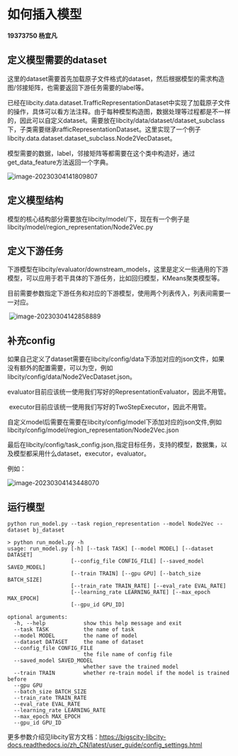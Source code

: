 # 如何插入模型

**19373750 杨宜凡**

## 定义模型需要的dataset

​	这里的dataset需要首先加载原子文件格式的dataset，然后根据模型的需求构造图/邻接矩阵，也需要返回下游任务需要的label等。

​	已经在libcity.data.dataset.TrafficRepresentationDataset中实现了加载原子文件的操作，具体可以看方法注释。由于每种模型构造图，数据处理等过程都是不一样的，因此可以自定义dataset。需要放在libcity/data/dataset/dataset_subclass下，子类需要继承rafficRepresentationDataset。这里实现了一个例子libcity.data.dataset.dataset_subclass.Node2VecDataset。

​	模型需要的数据，label，邻接矩阵等都需要在这个类中构造好，通过get_data_feature方法返回一个字典。

![image-20230304141809807](C:\Users\10952\AppData\Roaming\Typora\typora-user-images\image-20230304141809807.png)

## 定义模型结构

​	模型的核心结构部分需要放在libcity/model/下，现在有一个例子是libcity/model/region_representation/Node2Vec.py

## 定义下游任务

​	下游模型在libcity/evaluator/downstream_models，这里是定义一些通用的下游模型，可以应用于若干具体的下游任务，比如回归模型，KMeans聚类模型等。

​	目前需要参数指定下游任务和对应的下游模型，使用两个列表传入，列表间需要一一对应。

​	![image-20230304142858889](C:\Users\10952\AppData\Roaming\Typora\typora-user-images\image-20230304142858889.png)

## 补充config

​	如果自己定义了dataset需要在libcity/config/data下添加对应的json文件，如果没有额外的配置需要，可以为空，例如libcity/config/data/Node2VecDataset.json。

​	evaluator目前应该统一使用我们写好的RepresentationEvaluator，因此不用管。

​	executor目前应该统一使用我们写好的TwoStepExecutor，因此不用管。

​	自定义model后需要在需要在libcity/config/model下添加对应的json文件,例如libcity/config/model/region_representation/Node2Vec.json

​	最后在libcity/config/task_config.json,指定目标任务，支持的模型，数据集，以及模型都采用什么dataset，executor，evaluator。

例如：

![image-20230304143448070](C:\Users\10952\AppData\Roaming\Typora\typora-user-images\image-20230304143448070.png)



## 运行模型

```
python run_model.py --task region_representation --model Node2Vec --dataset bj_dataset
```

```
> python run_model.py -h
usage: run_model.py [-h] [--task TASK] [--model MODEL] [--dataset DATASET]
                    [--config_file CONFIG_FILE] [--saved_model SAVED_MODEL]
                    [--train TRAIN] [--gpu GPU] [--batch_size BATCH_SIZE]
                    [--train_rate TRAIN_RATE] [--eval_rate EVAL_RATE]
                    [--learning_rate LEARNING_RATE] [--max_epoch MAX_EPOCH]
                    [--gpu_id GPU_ID]

optional arguments:
  -h, --help            show this help message and exit
  --task TASK           the name of task
  --model MODEL         the name of model
  --dataset DATASET     the name of dataset
  --config_file CONFIG_FILE
                        the file name of config file
  --saved_model SAVED_MODEL
                        whether save the trained model
  --train TRAIN         whether re-train model if the model is trained before
  --gpu GPU
  --batch_size BATCH_SIZE
  --train_rate TRAIN_RATE
  --eval_rate EVAL_RATE
  --learning_rate LEARNING_RATE
  --max_epoch MAX_EPOCH
  --gpu_id GPU_ID
```

更多参数介绍见libcity官方文档：https://bigscity-libcity-docs.readthedocs.io/zh_CN/latest/user_guide/config_settings.html